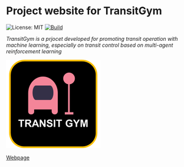 # Project website for TransitGym

![License: MIT](https://img.shields.io/badge/License-MIT-yellow.svg)
[![Build](https://img.shields.io/badge/Maintained%3F-yes-green.svg)](https://github.com/TransitGym/TransitGym.github.io/actions?query=workflow%3Abuild)

*TransitGym is a prjocet developed for promoting transit operation with machine learning, especially on transit control based on multi-agent reinforcement learning*

![ProjectLogo](logo.png)

[Webpage](https://transitgym.github.io/)

